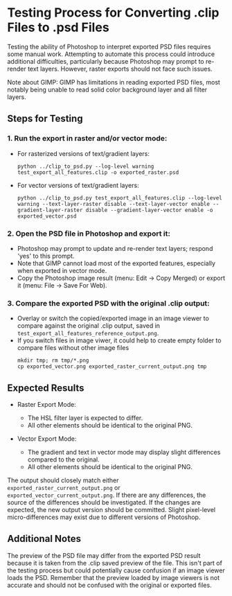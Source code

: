 # Testing Process for Converting .clip Files to .psd Files

Testing the ability of Photoshop to interpret exported PSD files requires some manual work. Attempting to automate this process could introduce additional difficulties, particularly because Photoshop may prompt to re-render text layers. However, raster exports should not face such issues.

Note about GIMP: GIMP has limitations in reading exported PSD files, most notably being unable to read solid color background layer and all filter layers.

## Steps for Testing

### 1. Run the export in raster and/or vector mode:

   - For rasterized versions of text/gradient layers:

     `python ../clip_to_psd.py --log-level warning test_export_all_features.clip -o exported_raster.psd`


   - For vector versions of text/gradient layers:

     `python ../clip_to_psd.py test_export_all_features.clip --log-level warning --text-layer-raster disable --text-layer-vector enable --gradient-layer-raster disable --gradient-layer-vector enable -o exported_vector.psd`


### 2. Open the PSD file in Photoshop and export it:

   - Photoshop may prompt to update and re-render text layers; respond 'yes' to this prompt.
   - Note that GIMP cannot load most of the exported features, especially when exported in vector mode.
   - Copy the Photoshop image result (menu: Edit -> Copy Merged) or export it (menu: File -> Save For Web).

### 3. Compare the exported PSD with the original .clip output:

   - Overlay or switch the copied/exported image in an image viewer to compare against the original .clip output, saved in `test_export_all_features_reference_output.png`.
   - If you switch files in image viwer, it could help to create empty folder to compare files without other image files
     ```
     mkdir tmp; rm tmp/*.png
     cp exported_vector.png exported_raster_current_output.png tmp
      ```


## Expected Results

- Raster Export Mode:
  - The HSL filter layer is expected to differ.
  - All other elements should be identical to the original PNG.

- Vector Export Mode:
  - The gradient and text in vector mode may display slight differences compared to the original.
  - All other elements should be identical to the original PNG.

The output should closely match either `exported_raster_current_output.png` or `exported_vector_current_output.png`. If there are any differences, the source of the differences should be investigated. If the changes are expected, the new output version should be committed. Slight pixel-level micro-differences may exist due to different versions of Photoshop.

## Additional Notes

The preview of the PSD file may differ from the exported PSD result because it is taken from the .clip saved preview of the file. This isn't part of the testing process but could potentially cause confusion if an image viewer loads the PSD. Remember that the preview loaded by image viewers is not accurate and should not be confused with the original or exported files.
